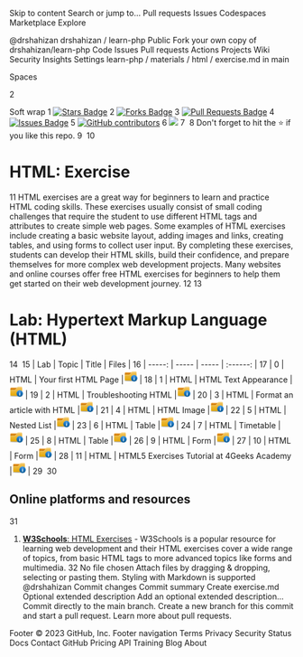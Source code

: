 Skip to content
Search or jump to…
Pull requests
Issues
Codespaces
Marketplace
Explore
 
@drshahizan 
drshahizan
/
learn-php
Public
Fork your own copy of drshahizan/learn-php
Code
Issues
Pull requests
Actions
Projects
Wiki
Security
Insights
Settings
learn-php
/
materials
/
html
/
exercise.md
in
main
 

Spaces

2

Soft wrap
1
<a href="https://github.com/drshahizan/learn-php/stargazers"><img src="https://img.shields.io/github/stars/drshahizan/learn-php" alt="Stars Badge"/></a>
2
<a href="https://github.com/drshahizan/learn-php/network/members"><img src="https://img.shields.io/github/forks/drshahizan/learn-php" alt="Forks Badge"/></a>
3
<a href="https://github.com/drshahizan/learn-php/pulls"><img src="https://img.shields.io/github/issues-pr/drshahizan/learn-php" alt="Pull Requests Badge"/></a>
4
<a href="https://github.com/drshahizan/learn-php/issues"><img src="https://img.shields.io/github/issues/drshahizan/learn-php" alt="Issues Badge"/></a>
5
<a href="https://github.com/drshahizan/learn-php/graphs/contributors"><img alt="GitHub contributors" src="https://img.shields.io/github/contributors/drshahizan/learn-php?color=2b9348"></a>
6
![](https://visitor-badge.glitch.me/badge?page_id=drshahizan/learn-php)
7
​
8
Don't forget to hit the :star: if you like this repo.
9
​
10
# HTML: Exercise
11
HTML exercises are a great way for beginners to learn and practice HTML coding skills. These exercises usually consist of small coding challenges that require the student to use different HTML tags and attributes to create simple web pages. Some examples of HTML exercises include creating a basic website layout, adding images and links, creating tables, and using forms to collect user input. By completing these exercises, students can develop their HTML skills, build their confidence, and prepare themselves for more complex web development projects. Many websites and online courses offer free HTML exercises for beginners to help them get started on their web development journey.
12
​
13
# Lab: Hypertext Markup Language (HTML)
14
​
15
| Lab | Topic | Title | Files |
16
| -----: | ----- | ----- | :------: | 
17
| 0 | HTML | Your first HTML Page |<a href="https://github.com/drshahizan/learn-php/tree/main/lab/html/lab0" ><img src="../../images/folder_info.png" width="24px" height="24px" ></a> |
18
| 1 | HTML | HTML Text Appearance |<a href="https://github.com/drshahizan/learn-php/tree/main/lab/html/lab1" ><img src="../../images/folder_info.png" width="24px" height="24px" ></a> |
19
| 2 | HTML | Troubleshooting HTML |<a href="https://github.com/drshahizan/learn-php/tree/main/lab/html/lab2" ><img src="../../images/folder_info.png" width="24px" height="24px" ></a> |
20
| 3 | HTML | Format an article with HTML |<a href="https://github.com/drshahizan/learn-php/tree/main/lab/html/lab3" ><img src="../../images/folder_info.png" width="24px" height="24px" ></a> |
21
| 4 | HTML | HTML Image |<a href="https://github.com/drshahizan/learn-php/tree/main/lab/html/lab4" ><img src="../../images/folder_info.png" width="24px" height="24px" ></a> |
22
| 5 | HTML | Nested List |<a href="https://github.com/drshahizan/learn-php/tree/main/lab/html/lab5" ><img src="../../images/folder_info.png" width="24px" height="24px" ></a> |
23
| 6 | HTML | Table |<a href="https://github.com/drshahizan/learn-php/tree/main/lab/html/lab6" ><img src="../../images/folder_info.png" width="24px" height="24px" ></a> |
24
| 7 | HTML | Timetable |<a href="https://github.com/drshahizan/learn-php/tree/main/lab/html/lab7" ><img src="../../images/folder_info.png" width="24px" height="24px" ></a> |
25
| 8 | HTML | Table |<a href="https://github.com/drshahizan/learn-php/tree/main/lab/html/lab8" ><img src="../../images/folder_info.png" width="24px" height="24px" ></a> |
26
| 9 | HTML | Form |<a href="https://github.com/drshahizan/learn-php/tree/main/lab/html/lab9" ><img src="../../images/folder_info.png" width="24px" height="24px" ></a> |
27
| 10 | HTML | Form |<a href="https://github.com/drshahizan/learn-php/tree/main/lab/html/lab10" ><img src="../../images/folder_info.png" width="24px" height="24px" ></a> |
28
| 11 | HTML | HTML5 Exercises Tutorial at 4Geeks Academy |<a href="https://github.com/drshahizan/learn-php/tree/main/lab/html/lab11" ><img src="../../images/folder_info.png" width="24px" height="24px" ></a> |
29
​
30
## Online platforms and resources
31
1. [**W3Schools**: HTML Exercises](https://www.w3schools.com/html/exercise.asp) - W3Schools is a popular resource for learning web development and their HTML exercises cover a wide range of topics, from basic HTML tags to more advanced topics like forms and multimedia.
32
​
No file chosen
Attach files by dragging & dropping, selecting or pasting them.
Styling with Markdown is supported
@drshahizan
Commit changes
Commit summary
Create exercise.md
Optional extended description
Add an optional extended description…
 Commit directly to the main branch.
 Create a new branch for this commit and start a pull request. Learn more about pull requests.
 
Footer
© 2023 GitHub, Inc.
Footer navigation
Terms
Privacy
Security
Status
Docs
Contact GitHub
Pricing
API
Training
Blog
About
